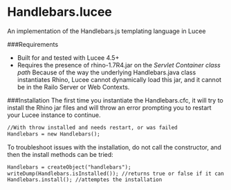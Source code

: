 # Handlebars.lucee
An implementation of the Handlebars.js templating language in Lucee

###Requirements
* Built for and tested with Lucee 4.5+
* Requires the presence of rhino-1.7R4.jar on the *Servlet Container class path* Because of the way the underlying Handlebars.java class instantiates Rhino, Lucee cannot dynamically load this jar, and it cannot be in the Railo Server or Web Contexts.

###Installation
The first time you instantiate the Handlebars.cfc, it will try to install the Rhino jar files and will throw an error prompting you to restart your Lucee instance to continue.

```coldfusion
//With throw installed and needs restart, or was failed
Handlebars = new Handlebars();
```

To troubleshoot issues with the installation, do not call the constructor, and then the install methods can be tried:

```coldfusion
Handlebars = createObject("handlebars");
writeDump(Handlebars.isInstalled()); //returns true or false if it can fine Rhino
Handlebars.install(); //attemptes the installation
```
